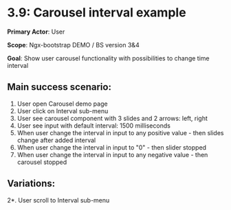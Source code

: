 3.9: Carousel interval example
==============================
**Primary Actor**: User

**Scope**: Ngx-bootstrap DEMO / BS version 3&4

**Goal**: Show user carousel functionality with possibilities to change time interval

Main success scenario:
----------------------
1. User open Carousel demo page
2. User click on Interval sub-menu
3. User see carousel component with 3 slides and 2 arrows: left, right
4. User see input with default interval: 1500 milliseconds
5. When user change the interval in input to any positive value - then slides change after added interval
6. When user change the interval in input to "0" - then slider stopped
7. When user change the interval in input to any negative value - then carousel stopped

Variations:
-----------
2*. User scroll to Interval sub-menu
